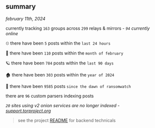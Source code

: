 
## summary
_february 11th, 2024_

currently tracking `163` groups across `299` relays & mirrors - _`94` currently online_

⏲ there have been `5` posts within the `last 24 hours`

🦈 there have been `110` posts within the `month of february`

🪐 there have been `784` posts within the `last 90 days`

🏚 there have been `303` posts within the `year of 2024`

🦕 there have been `9585` posts `since the dawn of ransomwatch`

there are `96` custom parsers indexing posts

_`20` sites using v2 onion services are no longer indexed - [support.torproject.org](https://support.torproject.org/onionservices/v2-deprecation/)_

> see the project [README](https://github.com/joshhighet/ransomwatch#ransomwatch--) for backend technicals
